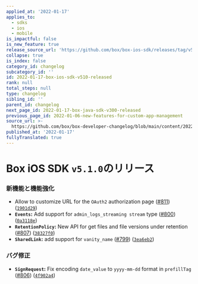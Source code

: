 ```yaml
---
applied_at: '2022-01-17'
applies_to:
  - sdks
  - ios
  - mobile
is_impactful: false
is_new_feature: true
release_source_url: 'https://github.com/box/box-ios-sdk/releases/tag/v5.1.0'
collapse: true
is_index: false
category_id: changelog
subcategory_id: ''
id: 2022-01-17-box-ios-sdk-v510-released
rank: null
total_steps: null
type: changelog
sibling_id: ''
parent_id: changelog
next_page_id: 2022-01-17-box-java-sdk-v300-released
previous_page_id: 2022-01-06-new-features-for-custom-app-management
source_url: >-
  https://github.com/box/box-developer-changelog/blob/main/content/2022/01-17-box-ios-sdk-v510-released.md
published_at: '2022-01-17'
fullyTranslated: true
---
```

# Box iOS SDK `v5.1.0`のリリース

### 新機能と機能強化

* Allow to customize URL for the `OAuth2` authorization page ([#811][1]) ([`1901d29`][2])
* **`Events`:** Add support for `admin_logs_streaming stream` type ([#800][3]) ([`0a3118e`][4])
* **`RetentionPolicy`:** New API for get files and file versions under retention ([#807][5]) ([`38327f0`][6])
* **`SharedLink`:** add support for `vanity_name` ([#799][7]) ([`3ea6eb2`][8])

### バグ修正

* **`SignRequest`:** Fix encoding `date_value` to `yyyy-mm-dd` format in `prefillTag` ([#806][9]) ([`4f902a4`][10])

[1]: https://github.com/box/box-ios-sdk/issues/811

[2]: https://github.com/box/box-ios-sdk/commit/1901d296a2be4b0f2eef25eda06928aebc81de9a

[3]: https://github.com/box/box-ios-sdk/issues/800

[4]: https://github.com/box/box-ios-sdk/commit/0a3118ef95c2eb42b0080d0352784849e85eb422

[5]: https://github.com/box/box-ios-sdk/issues/807

[6]: https://github.com/box/box-ios-sdk/commit/38327f09a92dba7827e1866940a643d624757762

[7]: https://github.com/box/box-ios-sdk/issues/799

[8]: https://github.com/box/box-ios-sdk/commit/3ea6eb2a1c2b713fd0769e93a2dc4ee51da695fd

[9]: https://github.com/box/box-ios-sdk/issues/806

[10]: https://github.com/box/box-ios-sdk/commit/4f902a47482de55ec69b5522e6cf5affd653b4c8
